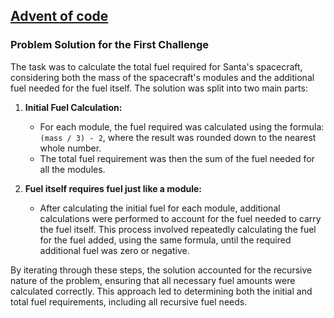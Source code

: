 ## [Advent of code](https://adventofcode.com)

### Problem Solution for the First Challenge

The task was to calculate the total fuel required for Santa's spacecraft, considering both the mass of the spacecraft's modules and the additional fuel needed for the fuel itself. The solution was split into two main parts:

1. **Initial Fuel Calculation:**

   - For each module, the fuel required was calculated using the formula: `(mass / 3) - 2`, where the result was rounded down to the nearest whole number.
   - The total fuel requirement was then the sum of the fuel needed for all the modules.

2. **Fuel itself requires fuel just like a module:**
   - After calculating the initial fuel for each module, additional calculations were performed to account for the fuel needed to carry the fuel itself. This process involved repeatedly calculating the fuel for the fuel added, using the same formula, until the required additional fuel was zero or negative.

By iterating through these steps, the solution accounted for the recursive nature of the problem, ensuring that all necessary fuel amounts were calculated correctly. This approach led to determining both the initial and total fuel requirements, including all recursive fuel needs.
